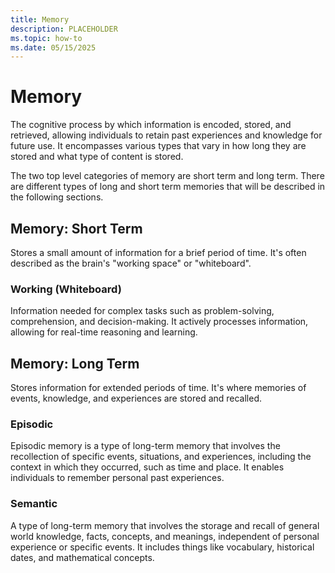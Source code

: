 ```yaml
---
title: Memory
description: PLACEHOLDER
ms.topic: how-to
ms.date: 05/15/2025
---
```


# Memory

The cognitive process by which information is encoded, stored, and retrieved, allowing individuals to retain past experiences and knowledge for future use. It encompasses various types that vary in how long they are stored and what type of content is stored.

The two top level categories of memory are short term and long term. There are different types of long and short term memories that will be described in the following sections.

## Memory: Short Term

Stores a small amount of information for a brief period of time. It's often described as the brain's "working space" or "whiteboard".

### Working (Whiteboard)

Information needed for complex tasks such as problem-solving, comprehension, and decision-making. It actively processes information, allowing for real-time reasoning and learning.

## Memory: Long Term

Stores information for extended periods of time. It's where memories of events, knowledge, and experiences are stored and recalled.

### Episodic

Episodic memory is a type of long-term memory that involves the recollection of specific events, situations, and experiences, including the context in which they occurred, such as time and place. It enables individuals to remember personal past experiences.

### Semantic

A type of long-term memory that involves the storage and recall of general world knowledge, facts, concepts, and meanings, independent of personal experience or specific events. It includes things like vocabulary, historical dates, and mathematical concepts.